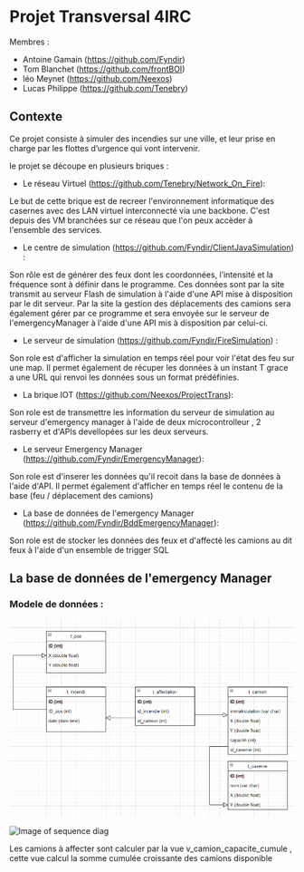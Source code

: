 # Projet Transversal 4IRC

Membres : 
* Antoine Gamain (https://github.com/Fyndir)
* Tom Blanchet (https://github.com/frontBOI)
* léo Meynet (https://github.com/Neexos)
* Lucas Philippe (https://github.com/Tenebry)

## Contexte

Ce projet consiste à simuler des incendies sur une ville, et leur prise en charge par les flottes d’urgence qui vont intervenir.

le projet se découpe en plusieurs briques : 

* Le réseau Virtuel (https://github.com/Tenebry/Network_On_Fire):

Le but de cette brique est de recreer l'environnement informatique des casernes avec des LAN virtuel interconnecté via une backbone. C'est depuis des VM branchées sur ce réseau que l'on peux accèder à l'ensemble des services.

* Le centre de simulation (https://github.com/Fyndir/ClientJavaSimulation) : 

Son rôle est de générer des feux dont les coordonnées, l’intensité et la fréquence sont à définir dans le programme. Ces données sont par la site transmit au serveur Flash de simulation à l'aide d'une API mise à disposition par le dit serveur.
Par la site la gestion des déplacements des camions sera également gérer par ce programme et sera envoyée sur le serveur de l'emergencyManager à l'aide d'une API mis à disposition par celui-ci.

* Le serveur de simulation (https://github.com/Fyndir/FireSimulation) :

Son role est d'afficher la simulation en temps réel pour voir l'état des feu sur une map. Il permet également de récuper les données à un instant T grace a une URL qui renvoi les données sous un format prédéfinies.

* La brique IOT (https://github.com/Neexos/ProjectTrans):

Son role est de transmettre les information du serveur de simulation au serveur d'emergency manager à l'aide de deux microcontrolleur , 2 rasberry et d'APIs devellopées sur les deux serveurs.

* Le serveur Emergency Manager (https://github.com/Fyndir/EmergencyManager):

Son role est d'inserer les données qu'il recoit dans la base de données à l'aide d'API. Il permet également d'afficher en temps réel le contenu de la base (feu / déplacement des camions)

* La base de données de l'emergency Manager (https://github.com/Fyndir/BddEmergencyManager): 

Son role est de stocker les données des feux et d'affecté les camions au dit feux à l'aide d'un ensemble de trigger SQL

## La base de données de l'emergency Manager 

### Modele de données :


![Mcd](https://github.com/Fyndir/BddEmergencyManager/blob/master/image/82490286_1012063445835640_7590705300919812096_n.png) 

![Image of sequence diag](https://www.websequencediagrams.com/cgi-bin/cdraw?lz=dGl0bGUgRW1lcmdlbmN5IE1hbmFnZXIgYmRkCgpmbGFzayBlABUILT4gdl9wb3MgOiBpbnNlcnRpb24gZGFucyBsYQArBgAZBi0-IHQAIQd1cGRhdGUgaW50ZW5zaXTDqSBmZXUKCgAZBgAjBWluY2VuZGllAEwJAEkJdGFibGUAFwsKCgAjCwBfBWFmZmVjdGEAgQMFADYJbGVzIGNhbWlvbnMAgRcGABsNACUgcmV0aXJlADgNcXVpIHNvbnQgAGkGw6lzIMOgIHVuIGZldSBldGVpbnQKCgoKCgo&s=vs2010)

Les camions à affecter sont calculer par la vue v_camion_capacite_cumule , cette vue calcul la somme cumulée croissante des camions disponible
